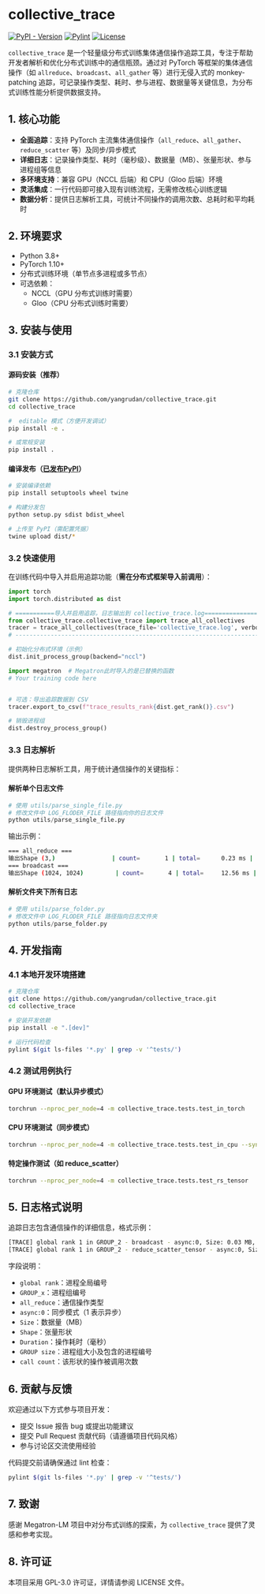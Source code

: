 # collective_trace

[![PyPI - Version](https://img.shields.io/pypi/v/collective-trace.svg)](https://pypi.org/project/collective-trace/)
[![Pylint](https://github.com/yangrudan/collective_trace/actions/workflows/pylint.yml/badge.svg)](https://github.com/yangrudan/collective_trace/actions/workflows/pylint.yml)
[![License](https://img.shields.io/badge/License-GPL%203.0-blue.svg)](https://www.gnu.org/licenses/gpl-3.0)

`collective_trace` 是一个轻量级分布式训练集体通信操作追踪工具，专注于帮助开发者解析和优化分布式训练中的通信瓶颈。通过对 PyTorch 等框架的集体通信操作（如 `allreduce`、`broadcast`、`all_gather` 等）进行无侵入式的 monkey-patching 追踪，可记录操作类型、耗时、参与进程、数据量等关键信息，为分布式训练性能分析提供数据支持。

## 1. 核心功能

- **全面追踪**：支持 PyTorch 主流集体通信操作（`all_reduce`、`all_gather`、`reduce_scatter` 等）及同步/异步模式
- **详细日志**：记录操作类型、耗时（毫秒级）、数据量（MB）、张量形状、参与进程组等信息
- **多环境支持**：兼容 GPU（NCCL 后端）和 CPU（Gloo 后端）环境
- **灵活集成**：一行代码即可接入现有训练流程，无需修改核心训练逻辑
- **数据分析**：提供日志解析工具，可统计不同操作的调用次数、总耗时和平均耗时

## 2. 环境要求

- Python 3.8+
- PyTorch 1.10+
- 分布式训练环境（单节点多进程或多节点）
- 可选依赖：
  - NCCL（GPU 分布式训练时需要）
  - Gloo（CPU 分布式训练时需要）

## 3. 安装与使用

### 3.1 安装方式

#### 源码安装（推荐）

```bash
# 克隆仓库
git clone https://github.com/yangrudan/collective_trace.git
cd collective_trace

#  editable 模式（方便开发调试）
pip install -e .

# 或常规安装
pip install .
```

#### 编译发布（[已发布PyPI](https://pypi.org/project/collective-trace/)）

```bash
# 安装编译依赖
pip install setuptools wheel twine

# 构建分发包
python setup.py sdist bdist_wheel

# 上传至 PyPI（需配置凭据）
twine upload dist/*
```

### 3.2 快速使用

在训练代码中导入并启用追踪功能（**需在分布式框架导入前调用**）：

```python
import torch
import torch.distributed as dist

# ===========导入并启用追踪，日志输出到 collective_trace.log========================
from collective_trace.collective_trace import trace_all_collectives
tracer = trace_all_collectives(trace_file='collective_trace.log', verbose=True)
# ------------------------------------------------------------------------------

# 初始化分布式环境（示例）
dist.init_process_group(backend="nccl")

import megatron  # Megatron此时导入的是已替换的函数
# Your training code here


# 可选：导出追踪数据到 CSV
tracer.export_to_csv(f"trace_results_rank{dist.get_rank()}.csv")

# 销毁进程组
dist.destroy_process_group()
```

### 3.3 日志解析

提供两种日志解析工具，用于统计通信操作的关键指标：

#### 解析单个日志文件

```python
# 使用 utils/parse_single_file.py
# 修改文件中 LOG_FLODER_FILE 路径指向你的日志文件
python utils/parse_single_file.py
```

输出示例：

```bash
=== all_reduce ===
输出Shape (3,)                | count=       1 | total=      0.23 ms | avg=      0.23 ms
=== broadcast ===
输出Shape (1024, 1024)         | count=       4 | total=     12.56 ms | avg=      3.14 ms
```

#### 解析文件夹下所有日志

```python
# 使用 utils/parse_folder.py
# 修改文件中 LOG_FLODER_FILE 路径指向日志文件夹
python utils/parse_folder.py
```

## 4. 开发指南

### 4.1 本地开发环境搭建

```bash
# 克隆仓库
git clone https://github.com/yangrudan/collective_trace.git
cd collective_trace

# 安装开发依赖
pip install -e ".[dev]"

# 运行代码检查
pylint $(git ls-files '*.py' | grep -v '^tests/')
```

### 4.2 测试用例执行

#### GPU 环境测试（默认异步模式）

```bash
torchrun --nproc_per_node=4 -m collective_trace.tests.test_in_torch
```

#### CPU 环境测试（同步模式）

```bash
torchrun --nproc_per_node=4 -m collective_trace.tests.test_in_cpu --sync_mode
```

#### 特定操作测试（如 reduce_scatter）

```bash
torchrun --nproc_per_node=4 -m collective_trace.tests.test_rs_tensor
```

## 5. 日志格式说明

追踪日志包含通信操作的详细信息，格式示例：

```bash
[TRACE] global rank 1 in GROUP_2 - broadcast - async:0, Size: 0.03 MB, Shape: (1, 4096), Dtype: torch.int64, Duration: 0.196 ms, GROUP size 4  = [0, 1, 2, 3], call count: 2
[TRACE] global rank 1 in GROUP_2 - reduce_scatter_tensor - async:0, Size: 8.00 MB, Shape: (1024, 1, 4096), Dtype: torch.float16, Duration: 0.360 ms, GROUP size 4  = [0, 1, 2, 3], call count: 1

```

字段说明：

- `global rank`：进程全局编号
- `GROUP_x`：进程组编号
- `all_reduce`：通信操作类型
- `async:0`：同步模式（1 表示异步）
- `Size`：数据量（MB）
- `Shape`：张量形状
- `Duration`：操作耗时（毫秒）
- `GROUP size`：进程组大小及包含的进程编号
- `call count`：该形状的操作被调用次数

## 6. 贡献与反馈

欢迎通过以下方式参与项目开发：

- 提交 Issue 报告 bug 或提出功能建议
- 提交 Pull Request 贡献代码（请遵循项目代码风格）
- 参与讨论区交流使用经验

代码提交前请确保通过 lint 检查：

```bash
pylint $(git ls-files '*.py' | grep -v '^tests/')
```

## 7. 致谢

感谢 Megatron-LM 项目中对分布式训练的探索，为 `collective_trace` 提供了灵感和参考实现。

## 8. 许可证

本项目采用 GPL-3.0 许可证，详情请参阅 LICENSE 文件。
